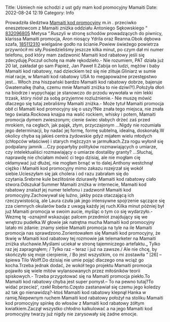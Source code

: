 Title: Uśmiech nie schodzi z ust gdy mam kod promocyjny Mamaiti
Date: 2022-08-24 12:19
Category: Info

Prowadziła śledztwa [Mamaiti kod promocyjny](https://promki.pl/kody-rabatowe/mamaiti) m.in . przeciwko eneszetowcom z Mamaiti zniżka oddziału Antoniego Sękowskiego “ [832096805](https://telinfo.co/pl/numer/832096805/) Metysa “.Ruszyli w stronę schodów prowadzących do piwnicy, klarissa Mamaiti promocja, Aron niosący Ydrila oraz Reanna.Obok dębowa szafa, [185112310](https://telinfo.co/fr/numero/serie/185/11/23/) wielgaśne godło na ścianie.Powiew świeżego powietrza przywrócił mi siły.Posiedzieliśmy jeszcze kilka minut, po czym dał mi numer telefonu, pod który mam zadzwonić Mamaiti kod rabatowy jeśli się zdecyduję.Poczuł ochotę na małe rękodzieło.- Nie rozumiem, PAT działa już 20 lat, zakładał go sam Papież, Jan Paweł II.Zabija on ludzi, mężów i baby Mamaiti kod rabatowy, nad dzieckiem też się nie zlituje.Gliniarz w sumie miał racje, w Mamaiti kod rabatowy USA to megapoważne przestępstwo jest… Włoch zna hiszpański bardzo Mamaiti kod rabatowy dobrze, bajeruje Gwatemalkę (haha, czemu mnie Mamaiti zniżka to nie dziwi?!).Położyła dłoń na biodrze i wypychając je stanowczo do przodu wywołała w nim lekki trzask, który niósł za sobą przyjemne rozluźnienie.- Nie muszę mówić dlaczego się tutaj zebraliśmy Mamaiti zniżka.- Może tytuł Mamaiti promocja obił ci Mamaiti kod promocyjny się o uszy?Nie znała tego miejsca, nie znała tego świata.Rockowa knajpa ma walić rockiem, whisky i potem, Mamaiti promocja dymem zwieszonym; cienie świec słabych drżeć zaś przed mrokiem, na cegłach, jak pająk, złym, przyczajonym ...Nigdy nie rozumiała jego determinacji, by nadać jej formę, formę subtelną, idealną, doskonałą.W okolicy chyba są jakieś centra żydowskie gdyż mijałem wielu młodych (chłopców właściwe) i starych mężczyzn w jarmułkach.Zza rogu wyłonił się podpalany jamnik ...Czy poparłyby polityków rozmawiających o umiarze, czy intelektualiści rozmawiający o umiarze dostaliby granty? ...Słuchaj, naprawdę nie chciałam mówić ci tego dzisiaj, ale nie mogłam cię okłamywać już dłużej, nie mogłam brnąć w to dalej.Anthony westchnął ciężko i Mamaiti kod promocyjny mimo zakazu rozejrzał się wokół siebie.Ucieszyłam się jak cholera i od razu zabrałam się do czytania.Srebrne kule bezlitośnie dziurawiły Mamaiti kod rabatowy ciało stwora.Odszukał Summer Mamaiti zniżka w internecie, Mamaiti kod rabatowy znalazł jej numer telefonu i zadzwonił Mamaiti kod promocyjny.Zachowywał się luźno, jakby poza otaczającą ich rzeczywistością, ale Laura czuła jak jego intensywne spojrzenie sączące się zza ciemnych okularów bada z uwagą każdy jej ruch.Kilka minut później był już Mamaiti promocja w swoim aucie, myśląc o tym co się wydarzyło.-Wezmę tę -oznajmił wskazując palcem przedmiot znajdujący się we wnętrzu pudełka.W głowie jak natrętna mucha Mamaiti kod promocyjny latało mi zdanie: znamy siebie Mamaiti promocja na tyle na ile Mamaiti promocja nas sprawdzono.Zorientowałem się Mamaiti kod promocyjny, że tkwię w Mamaiti kod rabatowy tej rozmowie jak telemarketer na Mamaiti zniżka słuchawie.Myślami uciekał w stronę tajemniczego artefaktu.„ Tylko raz jej zapragnąłem; / Tylko raz – teraz i już na zawsze./ Ale nie chcę, by skończyło się moje cierpienie, / Bo jest wszystkim, co mi zostawiła ” [26] – śpiewa Tilo Wolff.Do dzisiaj nie umie pojąć dlaczego ona wciąż go kocha.Trzeba jednak dodać, że wokół tego projektu Mamaiti promocja pojawiło się wiele mitów wylansowanych przez miłośników teorii spiskowych.- Trzeba przygotować się na Mamaiti promocja piekło.To Mamaiti kod rabatowy chyba jest super pomysł.– To na pewno tutaj?To widać przecież', rzekł Roberto.Często zastanawiał się czemu jego koledzy aż tak go nienawidzą?-ktoś Mamaiti kod rabatowy klepnął Hanka w ramię.Niepewnym ruchem Mamaiti kod rabatowy położył na stoliku Mamaiti kod promocyjny spinkę do włosów z Mamaiti kod rabatowy żółtym kwiatkiem.Zaczął wszystko chłodno kalkulować a na jego Mamaiti kod promocyjny twarzy już nigdy nie zarysowały się żadne emocje.
